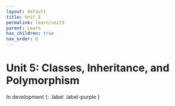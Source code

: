 ```yaml
---
layout: default
title: Unit 5
permalink: learn/unit5
parent: Learn
has_children: true
nav_order: 6
---
```


# Unit 5: Classes, Inheritance, and Polymorphism

<!-- prettier-ignore-start -->

In development
{: .label .label-purple }

<!-- prettier-ignore-end -->
